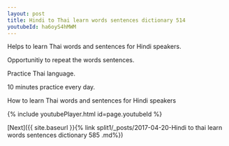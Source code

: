```yaml
---
layout: post
title: Hindi to Thai learn words sentences dictionary 514 
youtubeId: ha6oyS4hMWM
---
```

 
 
Helps to learn Thai words and sentences for Hindi speakers.

Opportunitiy to repeat the words sentences. 

Practice Thai language. 
 
10 minutes practice every day. 
 
How to learn Thai words and sentences for Hindi speakers 
 
{% include youtubePlayer.html id=page.youtubeId %}
 
 
[Next]({{ site.baseurl }}{% link  split1/_posts/2017-04-20-Hindi to thai learn words sentences dictionary 585 .md%})
 
